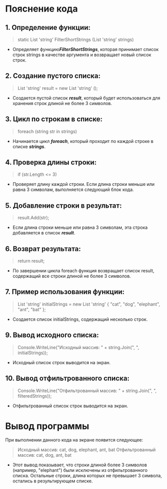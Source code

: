 # Пояснение кода
## 1. Определение функции:

> static List 'string' FilterShortStrings (List 'string' strings)

* Определяет функцию***FilterShortStrings***, которая принимает список строк strings в качестве аргумента и возвращает новый список строк.

## 2. Создание пустого списка:

> List 'string' result = new List 'string' ();

* Создается пустой список ***result***, который будет использоваться для хранения строк длиной не более 3 символов.

## 3. Цикл по строкам в списке:

> foreach (string str in strings)

* Начинается цикл ***foreach***, который проходит по каждой строке в списке ***strings***.

## 4. Проверка длины строки:

> if (str.Length <= 3) 

* Проверяет длину каждой строки. Если длина строки меньше или равна 3 символам, выполняется следующий блок кода.

## 5. Добавление строки в результат:

> result.Add(str);

* Если длина строки меньше или равна 3 символам, эта строка добавляется в список ***result***.

## 6. Возврат результата:

> return result;

* По завершении цикла foreach функция возвращает список result, содержащий все строки длиной не более 3 символов.

## 7. Пример использования функции:

> List 'string' initialStrings = new List 'string' { "cat", "dog", "elephant", "ant", "bat" };

* Создается список initialStrings, содержащий несколько строк.

## 9. Вывод исходного списка:

> Console.WriteLine("Исходный массив: " + string.Join(", ", initialStrings));

* Исходный список строк выводится на экран.

## 10. Вывод отфильтрованного списка:

> Console.WriteLine("Отфильтрованный массив: " + string.Join(", ", filteredStrings));

* Отфильтрованный список строк выводится на экран.

# Вывод программы

При выполнении данного кода на экране появится следующее:

> Исходный массив: cat, dog, elephant, ant, bat
Отфильтрованный массив: cat, dog, ant, bat

* Этот вывод показывает, что строки длиной более 3 символов (например, "elephant") были исключены из отфильтрованного списка. Остальные строки, длина которых не превышает 3 символа, остались в результирующем списке.
